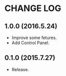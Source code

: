 # CHANGE LOG

## 1.0.0 (2016.5.24)
- Improve some fetures.
- Add Control Panel.

## 0.1.0 (2015.7.27)
- Release.

